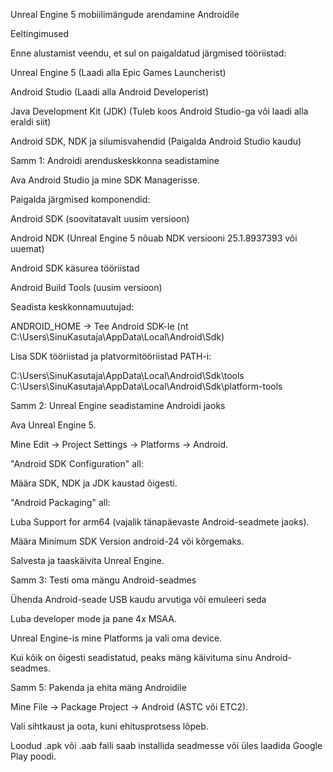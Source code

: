 Unreal Engine 5 mobiilimängude arendamine Androidile

Eeltingimused

Enne alustamist veendu, et sul on paigaldatud järgmised tööriistad:

Unreal Engine 5 (Laadi alla Epic Games Launcherist)

Android Studio (Laadi alla Android Developerist)

Java Development Kit (JDK) (Tuleb koos Android Studio-ga või laadi alla eraldi siit)

Android SDK, NDK ja silumisvahendid (Paigalda Android Studio kaudu)

Samm 1: Androidi arenduskeskkonna seadistamine

Ava Android Studio ja mine SDK Managerisse.

Paigalda järgmised komponendid:

Android SDK (soovitatavalt uusim versioon)

Android NDK (Unreal Engine 5 nõuab NDK versiooni 25.1.8937393 või uuemat)

Android SDK käsurea tööriistad

Android Build Tools (uusim versioon)

Seadista keskkonnamuutujad:

ANDROID_HOME -> Tee Android SDK-le (nt C:\Users\SinuKasutaja\AppData\Local\Android\Sdk)

Lisa SDK tööriistad ja platvormitööriistad PATH-i:

C:\Users\SinuKasutaja\AppData\Local\Android\Sdk\tools
C:\Users\SinuKasutaja\AppData\Local\Android\Sdk\platform-tools

Samm 2: Unreal Engine seadistamine Androidi jaoks

Ava Unreal Engine 5.

Mine Edit -> Project Settings -> Platforms -> Android.

"Android SDK Configuration" all:

Määra SDK, NDK ja JDK kaustad õigesti.

"Android Packaging" all:

Luba Support for arm64 (vajalik tänapäevaste Android-seadmete jaoks).

Määra Minimum SDK Version android-24 või kõrgemaks.

Salvesta ja taaskäivita Unreal Engine.

Samm 3: Testi oma mängu Android-seadmes

Ühenda Android-seade USB kaudu arvutiga või emuleeri seda

Luba developer mode ja pane 4x MSAA.

Unreal Engine-is mine Platforms ja vali oma device.

Kui kõik on õigesti seadistatud, peaks mäng käivituma sinu Android-seadmes.

Samm 5: Pakenda ja ehita mäng Androidile

Mine File -> Package Project -> Android (ASTC või ETC2).

Vali sihtkaust ja oota, kuni ehitusprotsess lõpeb.

Loodud .apk või .aab faili saab installida seadmesse või üles laadida Google Play poodi.
